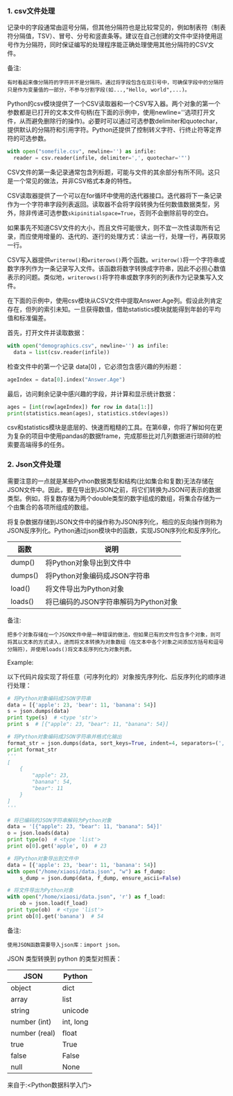 ### 1. csv文件处理

记录中的字段通常由逗号分隔，但其他分隔符也是比较常见的，例如制表符（制表符分隔值，TSV）、冒号、分号和竖直条等。建议在自己创建的文件中坚持使用逗号作为分隔符，同时保证编写的处理程序能正确处理使用其他分隔符的CSV文件。

备注:
```
有时看起来像分隔符的字符并不是分隔符。通过将字段包含在双引号中，可确保字段中的分隔符只是作为变量值的一部分，不参与分割字段(如...,"Hello, world",...)。
```

Python的csv模块提供了一个CSV读取器和一个CSV写入器。两个对象的第一个参数都是已打开的文本文件句柄(在下面的示例中，使用newline=''选项打开文件，从而避免删除行的操作)。必要时可以通过可选参数delimiter和quotechar，提供默认的分隔符和引用字符。Python还提供了控制转义字符、行终止符等定界符的可选参数。
```Python
with open("somefile.csv", newline='') as infile:
  reader = csv.reader(infile, delimiter=',', quotechar='"')
```
CSV文件的第一条记录通常包含列标题，可能与文件的其余部分有所不同。这只是一个常见的做法，并非CSV格式本身的特性。

CSV读取器提供了一个可以在for循环中使用的迭代器接口。迭代器将下一条记录作为一个字符串字段列表返回。读取器不会将字段转换为任何数值数据类型，另外，除非传递可选参数`skipinitialspace=True`，否则不会删除前导的空白。

如果事先不知道CSV文件的大小，而且文件可能很大，则不宜一次性读取所有记录，而应使用增量的、迭代的、逐行的处理方式：读出一行，处理一行，再获取另一行。

CSV写入器提供`writerow()`和`writerows()`两个函数。`writerow()`将一个字符串或数字序列作为一条记录写入文件。该函数将数字转换成字符串，因此不必担心数值表示的问题。类似地，`writerows()`将字符串或数字序列的列表作为记录集写入文件。

在下面的示例中，使用csv模块从CSV文件中提取Answer.Age列。假设此列肯定存在，但列的索引未知。一旦获得数值，借助statistics模块就能得到年龄的平均值和标准偏差。

首先，打开文件并读取数据：
```Python
with open("demographics.csv", newline='') as infile:
  data = list(csv.reader(infile))
```
检查文件中的第一个记录 data[0] ，它必须包含感兴趣的列标题：
```Python
ageIndex = data[0].index("Answer.Age")
```
最后，访问剩余记录中感兴趣的字段，并计算和显示统计数据：
```Python
ages = [int(row[ageIndex]) for row in data[1:]]
print(statistics.mean(ages), statistics.stdev(ages))
```
csv和statistics模块是底层的、快速而粗糙的工具。在第6章，你将了解如何在更为复杂的项目中使用pandas的数据frame，完成那些比对几列数据进行琐碎的检索要高端得多的任务。

### 2. Json文件处理

需要注意的一点就是某些Python数据类型和结构(比如集合和复数)无法存储在JSON文件中。因此，要在导出到JSON之前，将它们转换为JSON可表示的数据类型。例如，将复数存储为两个double类型的数字组成的数组，将集合存储为一个由集合的各项所组成的数组。

将复杂数据存储到JSON文件中的操作称为JSON序列化，相应的反向操作则称为JSON反序列化。Python通过json模块中的函数，实现JSON序列化和反序列化。

函数|说明
---|---
dump()| 将Python对象导出到文件中
dumps()| 将Python对象编码成JSON字符串
load()| 将文件导出为Python对象
loads()| 将已编码的JSON字符串解码为Python对象

备注:
```
把多个对象存储在一个JSON文件中是一种错误的做法，但如果已有的文件包含多个对象，则可将其以文本的方式读入，进而将文本转换为对象数组（在文本中各个对象之间添加方括号和逗号分隔符），并使用loads()将文本反序列化为对象列表。
```

Example:

以下代码片段实现了将任意（可序列化的）对象按先序列化、后反序列化的顺序进行处理：
```Python
# 将Python对象编码成JSON字符串
data = [{'apple': 23, 'bear': 11, 'banana': 54}]
s = json.dumps(data)
print type(s)  # <type 'str'>
print s  # [{"apple": 23, "bear": 11, "banana": 54}]

# 将Python对象编码成JSON字符串并格式化输出
format_str = json.dumps(data, sort_keys=True, indent=4, separators=(',', ': '))
print format_str
'''
[
    {
        "apple": 23,
        "banana": 54,
        "bear": 11
    }
]
'''

# 将已编码的JSON字符串解码为Python对象
data = '[{"apple": 23, "bear": 11, "banana": 54}]'
o = json.loads(data)
print type(o)  # <type 'list'>
print o[0].get('apple', 0)  # 23

# 将Python对象导出到文件中
data = [{'apple': 23, 'bear': 11, 'banana': 54}]
with open("/home/xiaosi/data.json", "w") as f_dump:
    s_dump = json.dump(data, f_dump, ensure_ascii=False)

# 将文件导出为Python对象
with open("/home/xiaosi/data.json", 'r') as f_load:
    ob = json.load(f_load)
print type(ob)  # <type 'list'>
print ob[0].get('banana')  # 54
```

备注:
```
使用JSON函数需要导入json库：import json。
```
JSON 类型转换到 python 的类型对照表：

JSON|Python
---|---
object|dict
array|list
string|unicode
number (int)|int, long
number (real)|float
true|True
false|False
null|None





来自于:<Python数据科学入门>
